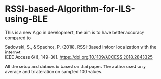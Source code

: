 # RSSI-based-Algorithm-for-ILS-using-BLE

This is a new Algo in development, the aim is to have better accuracy compared to 

Sadowski, S., & Spachos, P. (2018). RSSI-Based indoor localization with the internet	 
IEEE Access 6(1), 149–301.	https://doi.org/10.1109/ACCESS.2018.2843325

All the setup and dataset is based on that paper.
The author used only average and trilateration on sampled 100 values.
